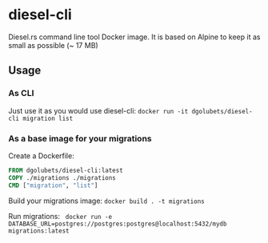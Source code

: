 # diesel-cli

Diesel.rs command line tool Docker image.
It is based on Alpine to keep it as small as possible (~ 17 MB)

## Usage

### As CLI

Just use it as you would use diesel-cli:
```docker run -it dgolubets/diesel-cli migration list```

### As a base image for your migrations

Create a Dockerfile:

```Dockerfile
FROM dgolubets/diesel-cli:latest
COPY ./migrations ./migrations
CMD ["migration", "list"]
```

Build your migrations image:
```docker build . -t migrations```

Run migrations:
``` docker run -e DATABASE_URL=postgres://postgres:postgres@localhost:5432/mydb migrations:latest```